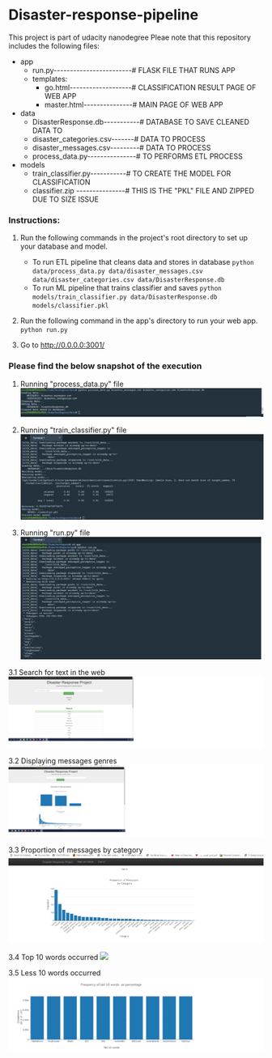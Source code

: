 # Disaster-response-pipeline
This project is part of udacity nanodegree
Pleae note that this repository includes the following files:

- app
  - run.py------------------------# FLASK FILE THAT RUNS APP
  -  templates:
     -  go.html-------------------# CLASSIFICATION RESULT PAGE OF WEB APP
     -  master.html---------------# MAIN PAGE OF WEB APP
- data
  - DisasterResponse.db-----------# DATABASE TO SAVE CLEANED DATA TO
  - disaster_categories.csv-------# DATA TO PROCESS
  - disaster_messages.csv---------# DATA TO PROCESS
  - process_data.py---------------# TO PERFORMS ETL PROCESS
- models
  - train_classifier.py-----------# TO CREATE THE MODEL FOR CLASSIFICATION
  - classifier.zip ---------------# THIS IS THE "PKL" FILE AND ZIPPED DUE TO SIZE ISSUE   


### Instructions:
1. Run the following commands in the project's root directory to set up your database and model.

    - To run ETL pipeline that cleans data and stores in database
        `python data/process_data.py data/disaster_messages.csv data/disaster_categories.csv data/DisasterResponse.db`
    - To run ML pipeline that trains classifier and saves
        `python models/train_classifier.py data/DisasterResponse.db models/classifier.pkl`

2. Run the following command in the app's directory to run your web app.
    `python run.py`

3. Go to http://0.0.0.0:3001/





### Please find the below snapshot of the execution

1. Running "process_data.py" file 
![](images/process_data.jpg)

2. Running "train_classifier.py" file 
![](images/train_classifier.jpg)

3. Running "run.py" file 
![](images/run-1.jpg)

3.1 Search for text in the web  
![](images/web.jpg)

3.2 Displaying messages genres 
![](images/web1.jpg)

3.3 Proportion of messages by category  
![](images/web2.jpg)

3.4 Top 10 words occurred 
![](imagesweb%203.jpg)

3.5 Less 10 words occurred 
![](images/web%204.jpg)


